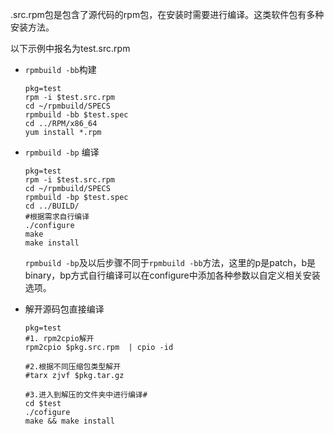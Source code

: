 .src.rpm包是包含了源代码的rpm包，在安装时需要进行编译。这类软件包有多种安装方法。

以下示例中报名为test.src.rpm

- `rpmbuild -bb`构建

  ```shell
  pkg=test
  rpm -i $test.src.rpm
  cd ~/rpmbuild/SPECS
  rpmbuild -bb $test.spec
  cd ../RPM/x86_64
  yum install *.rpm
  ```

- `rpmbuild -bp` 编译

  ```shell
  pkg=test
  rpm -i $test.src.rpm
  cd ~/rpmbuild/SPECS
  rpmbuild -bp $test.spec
  cd ../BUILD/
  #根据需求自行编译
  ./configure
  make
  make install
  ```

  `rpmbuild -bp`及以后步骤不同于`rpmbuild -bb`方法，这里的p是patch，b是binary，bp方式自行编译可以在configure中添加各种参数以自定义相关安装选项。

- 解开源码包直接编译

  ```shell
  pkg=test
  #1. rpm2cpio解开
  rpm2cpio $pkg.src.rpm  | cpio -id
  
  #2.根据不同压缩包类型解开
  #tarx zjvf $pkg.tar.gz
  
  #3.进入到解压的文件夹中进行编译#
  cd $test
  ./cofigure
  make && make install
  ```

  

